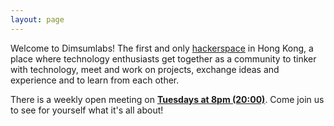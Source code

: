 ```yaml
---
layout: page
---
```


Welcome to Dimsumlabs!
The first and only [hackerspace](/about/) in Hong Kong, a place where technology enthusiasts get together as a community to tinker with technology, meet and work on projects, exchange ideas and experience and to learn from each other.

There is a weekly open meeting on [**Tuesdays at 8pm (20:00)**](/find_us/).
Come join us to see for yourself what it's all about!
